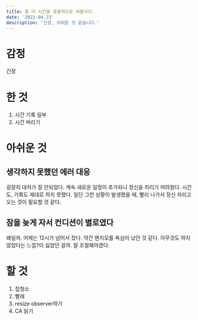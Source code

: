 ```yaml
---
title: 좀 더 시간을 효율적으로 써봅시다.
date: '2021-04-23'
description: '긴장, 어려운 것 같습니다.'
---
```


# 감정

긴장

# 한 것

1. 시간 기록 일부
1. 시간 버리기

# 아쉬운 것

## 생각하지 못했던 에러 대응

굉장히 대처가 잘 안되었다. 계속 새로운 일정이 추가되니 정신을 차리기 어려웠다. 시간도, 기록도 제대로 하지 못했다. 일단 그런 상황이 발생했을 때, 빨리 나가서 정신 차리고 오는 것이 필요할 것 같다.

## 잠을 늦게 자서 컨디션이 별로였다

왜일까. 어제는 12시가 넘어서 잤다. 약간 왠지모를 욕심이 났던 것 같다. 아무것도 하지 않았다는 느낌?이 싫었던 걸까. 잘 조절해야겠다.

# 할 것

1. 집청소
1. 빨래
1. resize observer하기
1. CA 읽기
